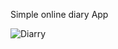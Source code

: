 Simple online diary App

![Diarry](https://user-images.githubusercontent.com/37509700/54960434-e2abb480-4f5c-11e9-839e-0ba6dd0ab650.png)

